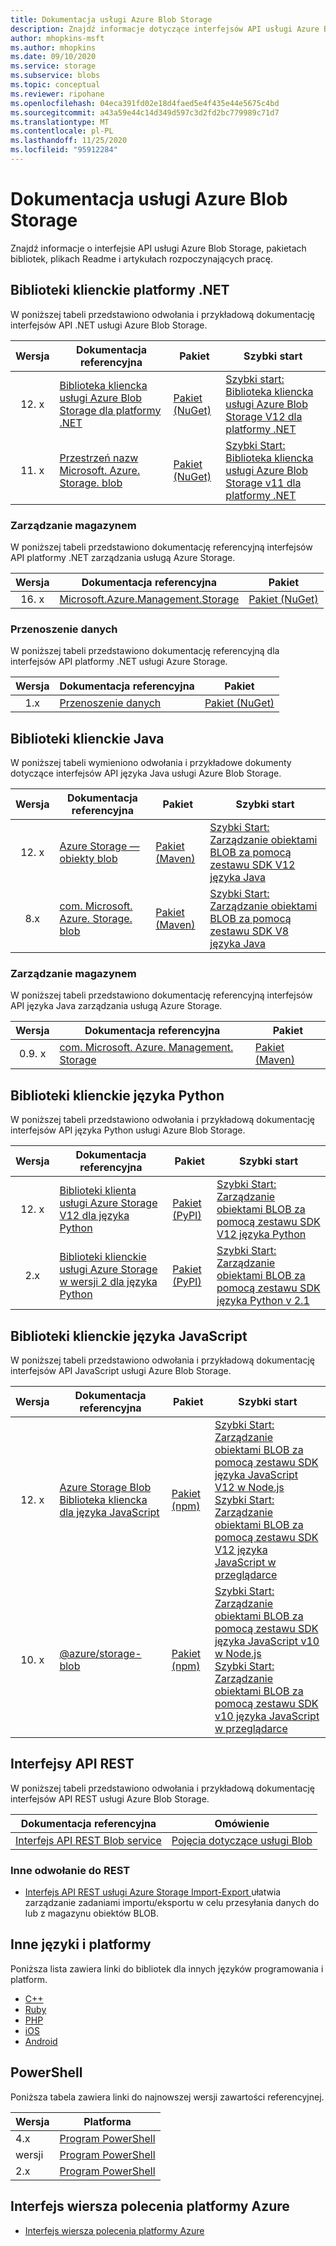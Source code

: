 ```yaml
---
title: Dokumentacja usługi Azure Blob Storage
description: Znajdź informacje dotyczące interfejsów API usługi Azure Blob Storage, plików README i pakietów biblioteki klienta.
author: mhopkins-msft
ms.author: mhopkins
ms.date: 09/10/2020
ms.service: storage
ms.subservice: blobs
ms.topic: conceptual
ms.reviewer: ripohane
ms.openlocfilehash: 04eca391fd02e18d4faed5e4f435e44e5675c4bd
ms.sourcegitcommit: a43a59e44c14d349d597c3d2fd2bc779989c71d7
ms.translationtype: MT
ms.contentlocale: pl-PL
ms.lasthandoff: 11/25/2020
ms.locfileid: "95912284"
---
```

# <a name="azure-blob-storage-reference"></a>Dokumentacja usługi Azure Blob Storage

Znajdź informacje o interfejsie API usługi Azure Blob Storage, pakietach bibliotek, plikach Readme i artykułach rozpoczynających pracę.

## <a name="net-client-libraries"></a>Biblioteki klienckie platformy .NET

W poniższej tabeli przedstawiono odwołania i przykładową dokumentację interfejsów API .NET usługi Azure Blob Storage.

|  Wersja  | Dokumentacja referencyjna | Pakiet | Szybki start |
| :-------: | ----------------------- | ------- | ---------- |
| 12. x | [Biblioteka kliencka usługi Azure Blob Storage dla platformy .NET](/dotnet/api/overview/azure/storage.blobs-readme) | [Pakiet (NuGet)](https://www.nuget.org/packages/Azure.Storage.Blobs/) | [Szybki start: Biblioteka kliencka usługi Azure Blob Storage V12 dla platformy .NET](./storage-quickstart-blobs-dotnet.md) |
| 11. x | [Przestrzeń nazw Microsoft. Azure. Storage. blob](/dotnet/api/microsoft.azure.storage.blob) | [Pakiet (NuGet)](https://www.nuget.org/packages/Microsoft.Azure.Storage.Blob/) | [Szybki Start: Biblioteka kliencka usługi Azure Blob Storage v11 dla platformy .NET](./storage-quickstart-blobs-dotnet-legacy.md) |

### <a name="storage-management"></a>Zarządzanie magazynem

W poniższej tabeli przedstawiono dokumentację referencyjną interfejsów API platformy .NET zarządzania usługą Azure Storage.

|  Wersja  | Dokumentacja referencyjna | Pakiet |
| :-------: | ----------------------- | ------- |
| 16. x | [Microsoft.Azure.Management.Storage](/dotnet/api/microsoft.azure.management.storage) | [Pakiet (NuGet)](https://www.nuget.org/packages/Microsoft.Azure.Management.Storage/) |

### <a name="data-movement"></a>Przenoszenie danych

W poniższej tabeli przedstawiono dokumentację referencyjną dla interfejsów API platformy .NET usługi Azure Storage.

|  Wersja  | Dokumentacja referencyjna | Pakiet |
| :-------: | ----------------------- | ------- |
| 1.x | [Przenoszenie danych](/dotnet/api/microsoft.azure.storage.datamovement) | [Pakiet (NuGet)](https://www.nuget.org/packages/Microsoft.Azure.Storage.DataMovement/) |

## <a name="java-client-libraries"></a>Biblioteki klienckie Java

W poniższej tabeli wymieniono odwołania i przykładowe dokumenty dotyczące interfejsów API języka Java usługi Azure Blob Storage.

|  Wersja  | Dokumentacja referencyjna | Pakiet | Szybki start |
| :-------: | ----------------------- | ------- | ---------- |
| 12. x | [Azure Storage — obiekty blob](/java/api/overview/azure/storage-blob-readme) | [Pakiet (Maven)](https://mvnrepository.com/artifact/com.azure/azure-storage-blob) | [Szybki Start: Zarządzanie obiektami BLOB za pomocą zestawu SDK V12 języka Java](./storage-quickstart-blobs-java.md) |
| 8.x | [com. Microsoft. Azure. Storage. blob](/java/api/com.microsoft.azure.storage.blob) | [Pakiet (Maven)](https://mvnrepository.com/artifact/com.microsoft.azure/azure-storage) | [Szybki Start: Zarządzanie obiektami BLOB za pomocą zestawu SDK V8 języka Java](./storage-quickstart-blobs-java-legacy.md) |

### <a name="storage-management"></a>Zarządzanie magazynem

W poniższej tabeli przedstawiono dokumentację referencyjną interfejsów API języka Java zarządzania usługą Azure Storage.

|  Wersja  | Dokumentacja referencyjna | Pakiet |
| :-------: | ----------------------- | ------- |
| 0.9. x | [com. Microsoft. Azure. Management. Storage](/java/api/overview/azure/storage/management) | [Pakiet (Maven)](https://mvnrepository.com/artifact/com.microsoft.azure/azure-svc-mgmt-storage) |

## <a name="python-client-libraries"></a>Biblioteki klienckie języka Python

W poniższej tabeli przedstawiono odwołania i przykładową dokumentację interfejsów API języka Python usługi Azure Blob Storage.

|  Wersja  | Dokumentacja referencyjna | Pakiet | Szybki start |
| :-------: | ----------------------- | ------- | ---------- |
| 12. x | [Biblioteki klienta usługi Azure Storage V12 dla języka Python](/azure/developer/python/sdk/storage/overview) | [Pakiet (PyPI)](https://pypi.org/project/azure-storage-blob/) | [Szybki Start: Zarządzanie obiektami BLOB za pomocą zestawu SDK V12 języka Python](./storage-quickstart-blobs-python.md) |
| 2.x | [Biblioteki klienckie usługi Azure Storage w wersji 2 dla języka Python](/azure/developer/python/sdk/storage/overview?view=storage-py-v2&preserve-view=true) | [Pakiet (PyPI)](https://pypi.org/project/azure-storage-blob/2.1.0/) | [Szybki Start: Zarządzanie obiektami BLOB za pomocą zestawu SDK języka Python v 2.1](./storage-quickstart-blobs-python-legacy.md) |

## <a name="javascript-client-libraries"></a>Biblioteki klienckie języka JavaScript

W poniższej tabeli przedstawiono odwołania i przykładową dokumentację interfejsów API JavaScript usługi Azure Blob Storage.

|  Wersja  | Dokumentacja referencyjna | Pakiet | Szybki start |
| :-------: | ----------------------- | ------- | ---------- |
| 12. x | [Azure Storage Blob Biblioteka kliencka dla języka JavaScript](/javascript/api/overview/azure/storage-blob-readme) | [Pakiet (npm)](https://www.npmjs.com/package/@azure/storage-blob) | [Szybki Start: Zarządzanie obiektami BLOB za pomocą zestawu SDK języka JavaScript V12 w Node.js](./storage-quickstart-blobs-nodejs.md) <br/> [Szybki Start: Zarządzanie obiektami BLOB za pomocą zestawu SDK V12 języka JavaScript w przeglądarce](./quickstart-blobs-javascript-browser.md) |
| 10. x | [@azure/storage-blob](/javascript/api/@azure/storage-blob/?view=azure-node-legacy&preserve-view=true) | [Pakiet (npm)](https://www.npmjs.com/package/@azure/storage-blob/v/10.5.0) | [Szybki Start: Zarządzanie obiektami BLOB za pomocą zestawu SDK języka JavaScript v10 w Node.js](./storage-quickstart-blobs-nodejs-legacy.md) <br/> [Szybki Start: Zarządzanie obiektami BLOB za pomocą zestawu SDK v10 języka JavaScript w przeglądarce](./storage-quickstart-blobs-javascript-client-libraries-legacy.md)|

## <a name="rest-apis"></a>Interfejsy API REST

W poniższej tabeli przedstawiono odwołania i przykładową dokumentację interfejsów API REST usługi Azure Blob Storage.

| Dokumentacja referencyjna | Omówienie |
| ----------------------- | -------- |
| [Interfejs API REST Blob service](/rest/api/storageservices/blob-service-rest-api) | [Pojęcia dotyczące usługi Blob](/rest/api/storageservices/blob-service-concepts) |

### <a name="other-rest-reference"></a>Inne odwołanie do REST

- [Interfejs API REST usługi Azure Storage Import-Export ](/rest/api/storageimportexport/) ułatwia zarządzanie zadaniami importu/eksportu w celu przesyłania danych do lub z magazynu obiektów BLOB.

## <a name="other-languages-and-platforms"></a>Inne języki i platformy

Poniższa lista zawiera linki do bibliotek dla innych języków programowania i platform.

- [C++](https://azure.github.io/azure-storage-cpp)
- [Ruby](https://azure.github.io/azure-storage-ruby)
- [PHP](https://azure.github.io/azure-storage-php/)
- [iOS](https://azure.github.io/azure-storage-ios/)
- [Android](https://azure.github.io/azure-storage-android)

## <a name="powershell"></a>PowerShell

Poniższa tabela zawiera linki do najnowszej wersji zawartości referencyjnej.

| Wersja | Platforma |
| ------- | -------- |
|  4.x  | [Program PowerShell](/powershell/module/az.storage/?view=azps-4.6.1&preserve-view=true) |
|  wersji  | [Program PowerShell](/powershell/module/az.storage/?view=azps-3.8.0&preserve-view=true) |
|  2.x  | [Program PowerShell](/powershell/module/az.storage/?view=azps-2.8.0&preserve-view=true) |

## <a name="azure-cli"></a>Interfejs wiersza polecenia platformy Azure

- [Interfejs wiersza polecenia platformy Azure](/cli/azure/storage)